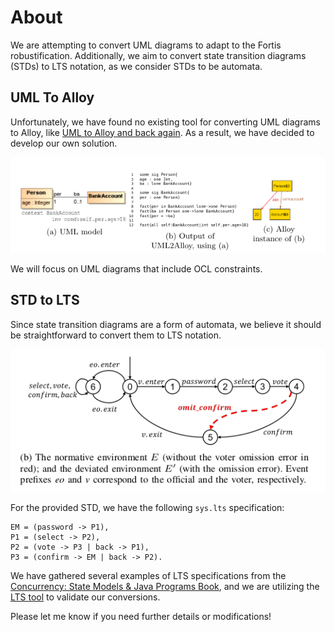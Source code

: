 # About

We are attempting to convert UML diagrams to adapt to the Fortis robustification. Additionally, we aim to convert state transition diagrams (STDs) to LTS notation, as we consider STDs to be automata.

## UML To Alloy

Unfortunately, we have found no existing tool for converting UML diagrams to Alloy, like [UML to Alloy and back again](https://link.springer.com/chapter/10.1007/978-3-642-12261-3_16). As a result, we have decided to develop our own solution.

![UML Diagram](misc/uml-to-alloy.png)

We will focus on UML diagrams that include OCL constraints.

## STD to LTS

Since state transition diagrams are a form of automata, we believe it should be straightforward to convert them to LTS notation.

![STD Diagram](misc/voting-std.png)

For the provided STD, we have the following `sys.lts` specification:

```LTS
EM = (password -> P1),
P1 = (select -> P2),
P2 = (vote -> P3 | back -> P1),
P3 = (confirm -> EM | back -> P2).
```

We have gathered several examples of LTS specifications from the [Concurrency: State Models & Java Programs Book](https://www.doc.ic.ac.uk/ltsa/samples/), and we are utilizing the [LTS tool](https://github.com/yylonly/LTSA) to validate our conversions.

Please let me know if you need further details or modifications!

